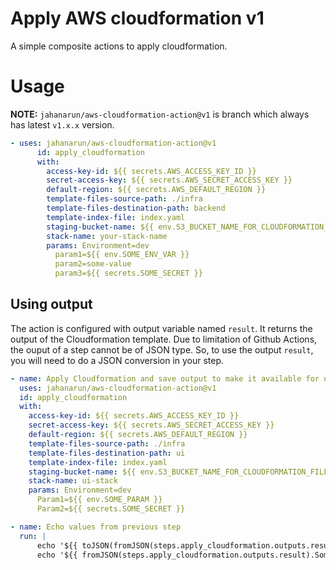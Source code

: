 # Apply AWS cloudformation v1

A simple composite actions to apply cloudformation.

# Usage

**NOTE:** `jahanarun/aws-cloudformation-action@v1` is branch which always has latest `v1.x.x` version.  

```yml
- uses: jahanarun/aws-cloudformation-action@v1
      id: apply_cloudformation
      with:
        access-key-id: ${{ secrets.AWS_ACCESS_KEY_ID }}
        secret-access-key: ${{ secrets.AWS_SECRET_ACCESS_KEY }}
        default-region: ${{ secrets.AWS_DEFAULT_REGION }}
        template-files-source-path: ./infra
        template-files-destination-path: backend
        template-index-file: index.yaml
        staging-bucket-name: ${{ env.S3_BUCKET_NAME_FOR_CLOUDFORMATION_FILES }}
        stack-name: your-stack-name
        params: Environment=dev
          param1=${{ env.SOME_ENV_VAR }}
          param2=some-value
          param3=${{ secrets.SOME_SECRET }}
```

## Using output
The action is configured with output variable named `result`. It returns the output of the Cloudformation template.
Due to limitation of Github Actions, the ouput of a step cannot be of JSON type.
So, to use the output `result`, you will need to do a JSON conversion in your step.

```yml
- name: Apply Cloudformation and save output to make it available for next steps
  uses: jahanarun/aws-cloudformation-action@v1
  id: apply_cloudformation
  with:
    access-key-id: ${{ secrets.AWS_ACCESS_KEY_ID }}
    secret-access-key: ${{ secrets.AWS_SECRET_ACCESS_KEY }}
    default-region: ${{ secrets.AWS_DEFAULT_REGION }}
    template-files-source-path: ./infra
    template-files-destination-path: ui
    template-index-file: index.yaml
    staging-bucket-name: ${{ env.S3_BUCKET_NAME_FOR_CLOUDFORMATION_FILES }}
    stack-name: ui-stack
    params: Environment=dev
      Param1=${{ env.SOME_PARAM }}
      Param2=${{ secrets.SOME_SECRET }}

- name: Echo values from previous step
  run: |
      echo '${{ toJSON(fromJSON(steps.apply_cloudformation.outputs.result)) }}'
      echo '${{ fromJSON(steps.apply_cloudformation.outputs.result).SomeKey }}'
```
